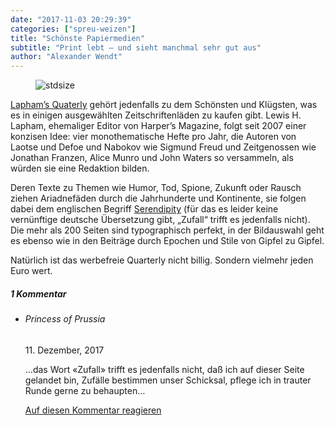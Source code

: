 ```yaml
---
date: "2017-11-03 20:29:39"
categories: ["spreu-weizen"]
title: "Schönste Papiermedien"
subtitle: "Print lebt – und sieht manchmal sehr gut aus"
author: "Alexander Wendt"
---
```



<figure>
<img src="https://www.publicomag.com/wp-content/uploads/2017/11/Laphams-Quarterly-Winter-2017.jpg" alt=stdsize>
</figure>


 <a href="https://www.laphamsquarterly.org/">Lapham’s Quaterly</a> gehört jedenfalls zu dem Schönsten und Klügsten, was es in einigen ausgewählten Zeitschriftenläden zu kaufen gibt. Lewis H. Lapham, ehemaliger Editor von Harper’s Magazine, folgt seit 2007 einer konzisen Idee: vier monothematische Hefte pro Jahr, die Autoren von Laotse und Defoe und Nabokov wie Sigmund Freud und Zeitgenossen wie Jonathan Franzen, Alice Munro und John Waters so versammeln, als würden sie eine Redaktion bilden.

<!--more-->

Deren Texte zu Themen wie Humor, Tod, Spione, Zukunft oder Rausch ziehen Ariadnefäden durch die Jahrhunderte und Kontinente, sie folgen dabei dem englischen Begriff <a href="https://en.wikipedia.org/wiki/The_Three_Princes_of_Serendip">Serendipity</a> (für das es leider keine vernünftige deutsche Übersetzung gibt, „Zufall“ trifft es jedenfalls nicht). Die mehr als 200 Seiten sind typographisch perfekt, in der Bildauswahl geht es ebenso wie in den Beiträge durch Epochen und Stile von Gipfel zu Gipfel.

Natürlich ist das werbefreie Quarterly nicht billig. Sondern vielmehr jeden Euro wert.
<!--more-->
<h5 class="comments-h">
1 Kommentar </h5>
<ul class="commentlist">
<li class="comment even thread-even depth-1 clearfix" id="li-comment-528">
<h6 class="author">Princess of Prussia</h6> <span class="date">11. Dezember, 2017</span>



&#8230;das Wort «Zufall» trifft es jedenfalls nicht, daß ich auf dieser Seite gelandet bin, Zufälle bestimmen unser Schicksal, pflege ich in trauter Runde gerne zu behaupten&#8230;

<a rel="nofollow" class="comment-reply-link" href="#comment-528" data-commentid="528" data-postid="5120" data-belowelement="comment-528" data-respondelement="respond" data-replyto="Antworte auf Princess of Prussia" aria-label="Antworte auf Princess of Prussia">Auf diesen Kommentar reagieren</a> 


</li>
</ul>
